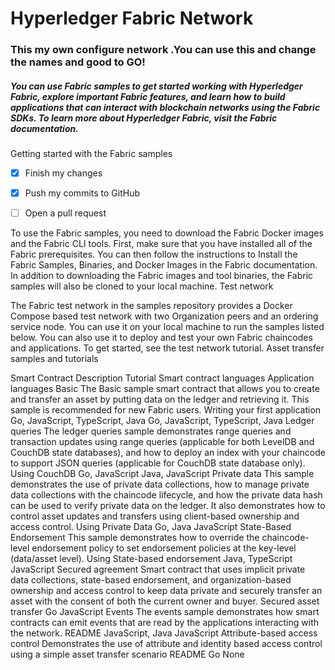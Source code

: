 # **Hyperledger Fabric Network**

### This my own configure network .You can use this and change the names and good to GO!

##### You can use Fabric samples to get started working with Hyperledger Fabric, explore important Fabric features, and learn how to build applications that can interact with blockchain networks using the Fabric SDKs. To learn more about Hyperledger Fabric, visit the Fabric documentation.
Getting started with the Fabric samples

- [x] Finish my changes
- [x] Push my commits to GitHub
- [ ] Open a pull request


To use the Fabric samples, you need to download the Fabric Docker images and the Fabric CLI tools. First, make sure that you have installed all of the Fabric prerequisites. You can then follow the instructions to Install the Fabric Samples, Binaries, and Docker Images in the Fabric documentation. In addition to downloading the Fabric images and tool binaries, the Fabric samples will also be cloned to your local machine.
Test network

The Fabric test network in the samples repository provides a Docker Compose based test network with two Organization peers and an ordering service node. You can use it on your local machine to run the samples listed below. You can also use it to deploy and test your own Fabric chaincodes and applications. To get started, see the test network tutorial.
Asset transfer samples and tutorials


Smart Contract 	Description 	Tutorial 	Smart contract languages 	Application languages
Basic 	The Basic sample smart contract that allows you to create and transfer an asset by putting data on the ledger and retrieving it. This sample is recommended for new Fabric users. 	Writing your first application 	Go, JavaScript, TypeScript, Java 	Go, JavaScript, TypeScript, Java
Ledger queries 	The ledger queries sample demonstrates range queries and transaction updates using range queries (applicable for both LevelDB and CouchDB state databases), and how to deploy an index with your chaincode to support JSON queries (applicable for CouchDB state database only). 	Using CouchDB 	Go, JavaScript 	Java, JavaScript
Private data 	This sample demonstrates the use of private data collections, how to manage private data collections with the chaincode lifecycle, and how the private data hash can be used to verify private data on the ledger. It also demonstrates how to control asset updates and transfers using client-based ownership and access control. Using Private Data 	Go, Java 	JavaScript
State-Based Endorsement 	This sample demonstrates how to override the chaincode-level endorsement policy to set endorsement policies at the key-level (data/asset level). 	Using State-based endorsement 	Java, TypeScript 	JavaScript
Secured agreement 	Smart contract that uses implicit private data collections, state-based endorsement, and organization-based ownership and access control to keep data private and securely transfer an asset with the consent of both the current owner and buyer. 	Secured asset transfer 	Go 	JavaScript
Events 	The events sample demonstrates how smart contracts can emit events that are read by the applications interacting with the network. 	README 	JavaScript, Java 	JavaScript
Attribute-based access control 	Demonstrates the use of attribute and identity based access control using a simple asset transfer scenario 	README 	Go 	None
